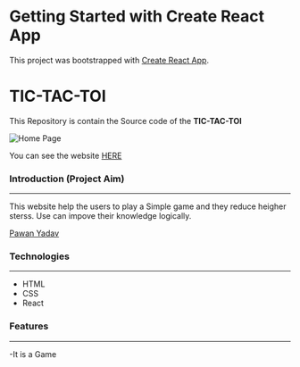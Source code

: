 # Getting Started with Create React App

This project was bootstrapped with [Create React App](https://github.com/facebook/create-react-app).

# TIC-TAC-TOI

This Repository is contain the Source code of the __TIC-TAC-TOI__

![Home Page](https://i5.walmartimages.com/asr/c73769b6-1a6b-4d5e-b20d-a97f456e0e91_1.bf92ccb460901176fb79fac656c23687.jpeg?odnWidth=1000&odnHeight=1000&odnBg=ffffff "Home Page")

You can see the website [HERE](https://lively-palmier-8c5425.netlify.app/)

### Introduction (Project Aim)
<hr/>
This website help the users to play a Simple game and they reduce heigher sterss. Use can impove their knowledge logically. 

[Pawan Yadav](https://github.com/starydv7)

### Technologies
<hr />

- HTML
- CSS
- React

### Features
<hr/>

-It is a Game 

